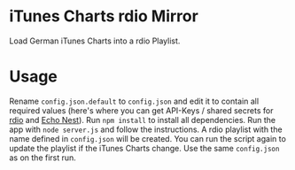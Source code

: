 # iTunes Charts rdio Mirror

Load German iTunes Charts into a rdio Playlist.

# Usage

Rename `config.json.default` to `config.json` and edit it to contain all
required values (here's where you can get API-Keys / shared secrets for
[rdio](http://rdio.mashery.com/member/register) and
[Echo Nest](http://developer.echonest.com/account/register)). Run `npm
install` to install all dependencies. Run the app with `node server.js`
and follow the instructions. A rdio playlist with the name defined in
`config.json` will be created. You can run the script again to update
the playlist if the iTunes Charts change. Use the same `config.json` as
on the first run.
